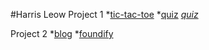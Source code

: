 #Harris Leow
Project 1
*[tic-tac-toe](http://harrislyg.github.io/tic-tac-toe/)
*[quiz](http://harrislyg.github.io/quiz/)
*[quiz](http://harrislyg.github.io/super-mario/)*

Project 2
*[blog](https://secret-garden-75338.herokuapp.com/articles)
*[foundify](https://agile-woodland-18228.herokuapp.com/)
